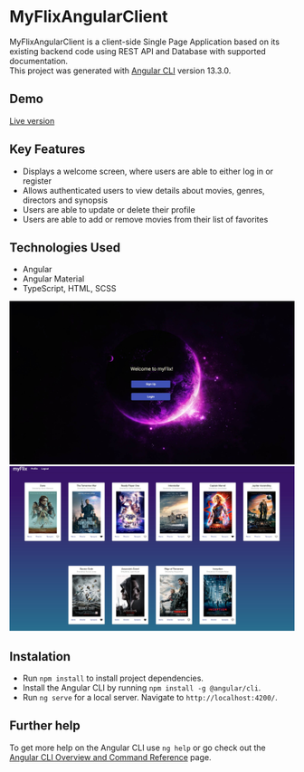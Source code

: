 # MyFlixAngularClient

MyFlixAngularClient is a client-side Single Page Application based on its existing backend code using REST API and Database with supported documentation.<br>
This project was generated with [Angular CLI](https://github.com/angular/angular-cli) version 13.3.0.

## Demo

[Live version](https://smak1n.github.io/myFlix-Angular-client/welcome)

## Key Features

- Displays a welcome screen, where users are able to either log in or register
- Allows authenticated users to view details about movies, genres, directors and synopsis
- Users are able to update or delete their profile
- Users are able to add or remove movies from their list of favorites

## Technologies Used

- Angular
- Angular Material
- TypeScript, HTML, SCSS

![Markdown Logo](/src/assets/welcomescreen.jpg)
![Markdown Logo](/src/assets/moviesscreen.jpg)

## Instalation

- Run `npm install` to install project dependencies.
- Install the Angular CLI by running `npm install -g @angular/cli`.
- Run `ng serve` for a local server. Navigate to `http://localhost:4200/`.

## Further help

To get more help on the Angular CLI use `ng help` or go check out the [Angular CLI Overview and Command Reference](https://angular.io/cli) page.
